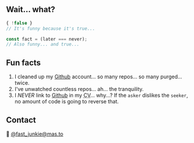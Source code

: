 Wait... what?
---
```javascript
{ !false }
// It's funny because it's true...

const fact = (later === never);
// Also funny... and true...
```

Fun facts
---
1. I cleaned up my [Github](https://github.com/fast-junkie) account... so many repos... so many purged... twice.
2. I've unwatched countless repos... ah... the tranquility.
3. I _NEVER_ link to [Github](https://github.com/fast-junkie) in my <abbr title="Curriculum Vitae">CV</abbr>... why...? If the `asker` dislikes the `seeker`, no amount of code is going to reverse that.

Contact
---
🦣 [@fast_junkie@mas.to ](https://mas.to/@fast_junkie)
